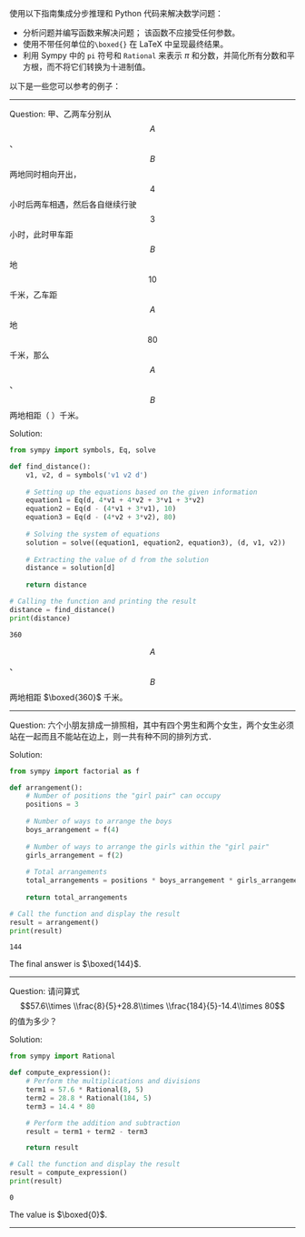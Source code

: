 使用以下指南集成分步推理和 Python 代码来解决数学问题：

- 分析问题并编写函数来解决问题； 该函数不应接受任何参数。
- 使用不带任何单位的`\boxed{}` 在 LaTeX 中呈现最终结果。
- 利用 Sympy 中的 `pi` 符号和 `Rational` 来表示 $\pi$ 和分数，并简化所有分数和平方根，而不将它们转换为十进制值。

以下是一些您可以参考的例子：

---

Question: 甲、乙两车分别从$$A$$、$$B$$两地同时相向开出，$$4$$小时后两车相遇，然后各自继续行驶$$3$$小时，此时甲车距$$B$$地$$10$$千米，乙车距$$A$$地$$80$$千米，那么$$A$$、$$B$$两地相距（  ）千米。 

Solution:
```python
from sympy import symbols, Eq, solve

def find_distance():
    v1, v2, d = symbols('v1 v2 d')
    
    # Setting up the equations based on the given information
    equation1 = Eq(d, 4*v1 + 4*v2 + 3*v1 + 3*v2)
    equation2 = Eq(d - (4*v1 + 3*v1), 10)
    equation3 = Eq(d - (4*v2 + 3*v2), 80)
    
    # Solving the system of equations
    solution = solve((equation1, equation2, equation3), (d, v1, v2))
    
    # Extracting the value of d from the solution
    distance = solution[d]
    
    return distance

# Calling the function and printing the result
distance = find_distance()
print(distance)
```
```output
360
```
$$A$$、$$B$$两地相距 $\boxed{360}$ 千米。

---

Question: 六个小朋友排成一排照相，其中有四个男生和两个女生，两个女生必须站在一起而且不能站在边上，则一共有种不同的排列方式． 

Solution:
```python
from sympy import factorial as f

def arrangement():
    # Number of positions the "girl pair" can occupy
    positions = 3
    
    # Number of ways to arrange the boys
    boys_arrangement = f(4)
    
    # Number of ways to arrange the girls within the "girl pair"
    girls_arrangement = f(2)
    
    # Total arrangements
    total_arrangements = positions * boys_arrangement * girls_arrangement
    
    return total_arrangements

# Call the function and display the result
result = arrangement()
print(result)
```
```output
144
```

The final answer is $\boxed{144}$.

---

Question: 请问算式$$57.6\\times \\frac{8}{5}+28.8\\times \\frac{184}{5}-14.4\\times 80$$的值为多少？ 

Solution:
```python
from sympy import Rational

def compute_expression():
    # Perform the multiplications and divisions
    term1 = 57.6 * Rational(8, 5)
    term2 = 28.8 * Rational(184, 5)
    term3 = 14.4 * 80

    # Perform the addition and subtraction
    result = term1 + term2 - term3

    return result

# Call the function and display the result
result = compute_expression()
print(result)
```
```output
0
```
The value is $\boxed{0}$.

---